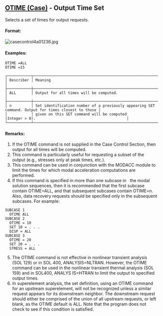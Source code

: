 ## [OTIME (Case)](https://help.hexagonmi.com/bundle/MSC_Nastran_2022.4/page/Nastran_Combined_Book/qrg/casecontrol4a/TOC.OTIME.Case.xhtml) - Output Time Set

Selects a set of times for output requests.

#### Format:

![casecontrol4a01236.jpg](https://help-be.hexagonmi.com/bundle/MSC_Nastran_2022.4/page/Nastran_Combined_Book/qrg/casecontrol4a/../../../assets/casecontrol4a01236.jpg?_LANG=enus)  

#### Examples:

```nastran
OTIME =ALL
OTIME =15
```

```text
┌───────────┬────────────────────────────────────────────────────────────────────────────────────────────────────┐
│ Describer │ Meaning                                                                                            │
├───────────┼────────────────────────────────────────────────────────────────────────────────────────────────────┤
│ ALL       │ Output for all times will be computed.                                                             │
├───────────┼────────────────────────────────────────────────────────────────────────────────────────────────────┤
│ n         │ Set identification number of a previously appearing SET command. Output for times closest to those │
│           │ given on this SET command will be computed (Integer > 0).                                          │
└───────────┴────────────────────────────────────────────────────────────────────────────────────────────────────┘
```

#### Remarks:

1. If the OTIME command is not supplied in the Case Control Section, then output for all times will be computed.
2. This command is particularly useful for requesting a subset of the output (e.g., stresses only at peak times, etc.).
3. This command can be used in conjunction with the MODACC module to limit the times for which modal acceleration computations are performed.
4. If this command is specified in more than one subcase in   the modal solution sequences, then it is recommended that the first subcase contain OTIME=ALL, and that subsequent subcases contain OTIME=n. Also, data recovery requests should be specified only in the subsequent subcases. For example:

```nastran
SUBCASE 1
  OTIME ALL
SUBCASE 2
  OTIME = 10
  SET 10 = . . .
  DISP = ALL
SUBCASE 3
  OTIME = 20
  SET 20 = . . .
  STRESS = ALL
```

5. The OTIME command is not effective in nonlinear transient analysis (SOL 129) or in SOL 400, ANALYSIS=NLTRAN. However, the OTIME command can be used in the nonlinear transient thermal analysis (SOL 159) and in SOL400, ANALYS IS=HTRAN to limit the output to specified output times.
6. In superelement analysis, the set definition, using an OTIME command for an upstream superelement, will not be recognized unless a similar request appears for its downstream neighbor. The downstream request should either be comprised of the union of all upstream requests, or left blank, as the OTIME default is ALL. Note that the program does not check to see if this condition is satisfied.
